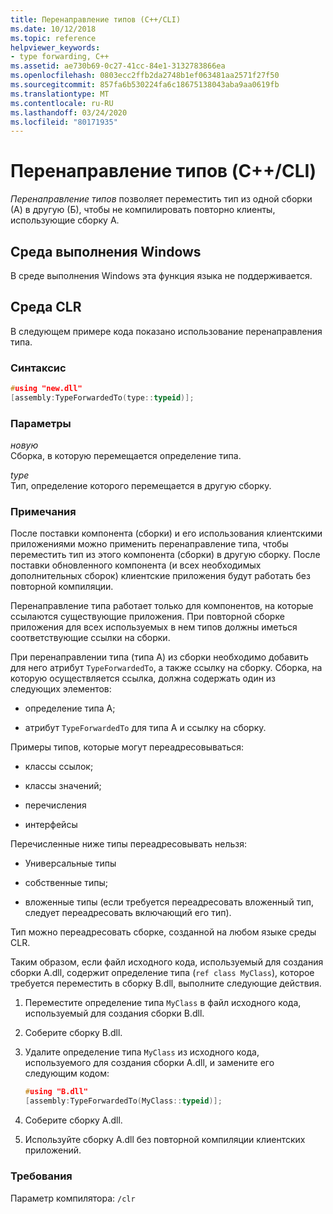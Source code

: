 ```yaml
---
title: Перенаправление типов (C++/CLI)
ms.date: 10/12/2018
ms.topic: reference
helpviewer_keywords:
- type forwarding, C++
ms.assetid: ae730b69-0c27-41cc-84e1-3132783866ea
ms.openlocfilehash: 0803ecc2ffb2da2748b1ef063481aa2571f27f50
ms.sourcegitcommit: 857fa6b530224fa6c18675138043aba9aa0619fb
ms.translationtype: MT
ms.contentlocale: ru-RU
ms.lasthandoff: 03/24/2020
ms.locfileid: "80171935"
---
```

# <a name="type-forwarding-ccli"></a>Перенаправление типов (C++/CLI)

*Перенаправление типов* позволяет переместить тип из одной сборки (А) в другую (Б), чтобы не компилировать повторно клиенты, использующие сборку А.

## <a name="windows-runtime"></a>Среда выполнения Windows

В среде выполнения Windows эта функция языка не поддерживается.

## <a name="common-language-runtime"></a>Среда CLR

В следующем примере кода показано использование перенаправления типа.

### <a name="syntax"></a>Синтаксис

```cpp
#using "new.dll"
[assembly:TypeForwardedTo(type::typeid)];
```

### <a name="parameters"></a>Параметры

*новую*<br/>
Сборка, в которую перемещается определение типа.

*type*<br/>
Тип, определение которого перемещается в другую сборку.

### <a name="remarks"></a>Примечания

После поставки компонента (сборки) и его использования клиентскими приложениями можно применить перенаправление типа, чтобы переместить тип из этого компонента (сборки) в другую сборку. После поставки обновленного компонента (и всех необходимых дополнительных сборок) клиентские приложения будут работать без повторной компиляции.

Перенаправление типа работает только для компонентов, на которые ссылаются существующие приложения. При повторной сборке приложения для всех используемых в нем типов должны иметься соответствующие ссылки на сборки.

При перенаправлении типа (типа А) из сборки необходимо добавить для него атрибут `TypeForwardedTo`, а также ссылку на сборку. Сборка, на которую осуществляется ссылка, должна содержать один из следующих элементов:

- определение типа А;

- атрибут `TypeForwardedTo` для типа А и ссылку на сборку.

Примеры типов, которые могут переадресовываться:

- классы ссылок;

- классы значений;

- перечисления

- интерфейсы

Перечисленные ниже типы переадресовывать нельзя:

- Универсальные типы

- собственные типы;

- вложенные типы (если требуется переадресовать вложенный тип, следует переадресовать включающий его тип).

Тип можно переадресовать сборке, созданной на любом языке среды CLR.

Таким образом, если файл исходного кода, используемый для создания сборки A.dll, содержит определение типа (`ref class MyClass`), которое требуется переместить в сборку B.dll, выполните следующие действия.

1. Переместите определение типа `MyClass` в файл исходного кода, используемый для создания сборки B.dll.

2. Соберите сборку B.dll.

3. Удалите определение типа `MyClass` из исходного кода, используемого для создания сборки A.dll, и замените его следующим кодом:

    ```cpp
    #using "B.dll"
    [assembly:TypeForwardedTo(MyClass::typeid)];
    ```

4. Соберите сборку A.dll.

5. Используйте сборку A.dll без повторной компиляции клиентских приложений.

### <a name="requirements"></a>Требования

Параметр компилятора: `/clr`
